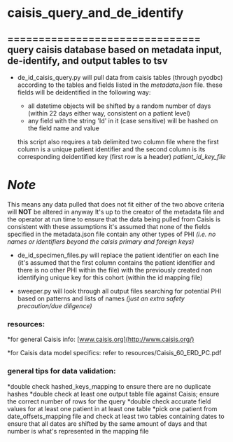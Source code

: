 # caisis_query_and_de_identify
===============================
query caisis database based on metadata input, de-identify, and output tables to tsv
------------------------------------------------------------------------------------

- de_id_caisis_query.py will pull data from caisis tables (through pyodbc) according to the tables and fields listed in the *metadata.json* file.
these fields will be deidentified in the following way:
    * all datetime objects will be shifted by a random number of days (within 22 days either way, consistent on a patient level)
    * any field with the string 'Id' in it (case sensitive) will be hashed on the field name and value
   
   this script also requires a tab delimited two column file where the first column is a unique patient identifier and the second column is its corresponding deidentified key (first row is a header) *patient_id_key_file*

# *Note* 
This means any data pulled that does not fit either of the two above criteria will **NOT** be altered in anyway
It's up to the creator of the metadata file and the operator at run time to ensure that the data being pulled from Caisis is consistent with these assumptions
it's assumed that none of the fields specified in the metadata.json file contain any other types of PHI *(i.e. no names or identifiers beyond the caisis primary and foreign keys)*

- de_id_specimen_files.py will replace the patient identifier on each line (it's assumed that the first column contains the patient identifier and there is no other PHI within the file) with the previously created non identifying unique key for this cohort (within the id mapping file)

- sweeper.py will look through all output files searching for potential PHI based on patterns and lists of names *(just an extra safety precaution/due diligence)*

### resources:
*for general Caisis info: [www.caisis.org](http://www.caisis.org/)

*for Caisis data model specifics: refer to resources/Caisis_60_ERD_PC.pdf

### general tips for data validation:
*double check hashed_keys_mapping to ensure there are no duplicate hashes
*double check at least one output table file against Caisis; ensure the correct number of rows for the query
*double check accurate field values for at least one patient in at least one table
*pick one patient from date_offsets_mapping file and check at least two tables containing dates to ensure that all dates are shifted by the same amount of days and that number is what's represented in the mapping file
